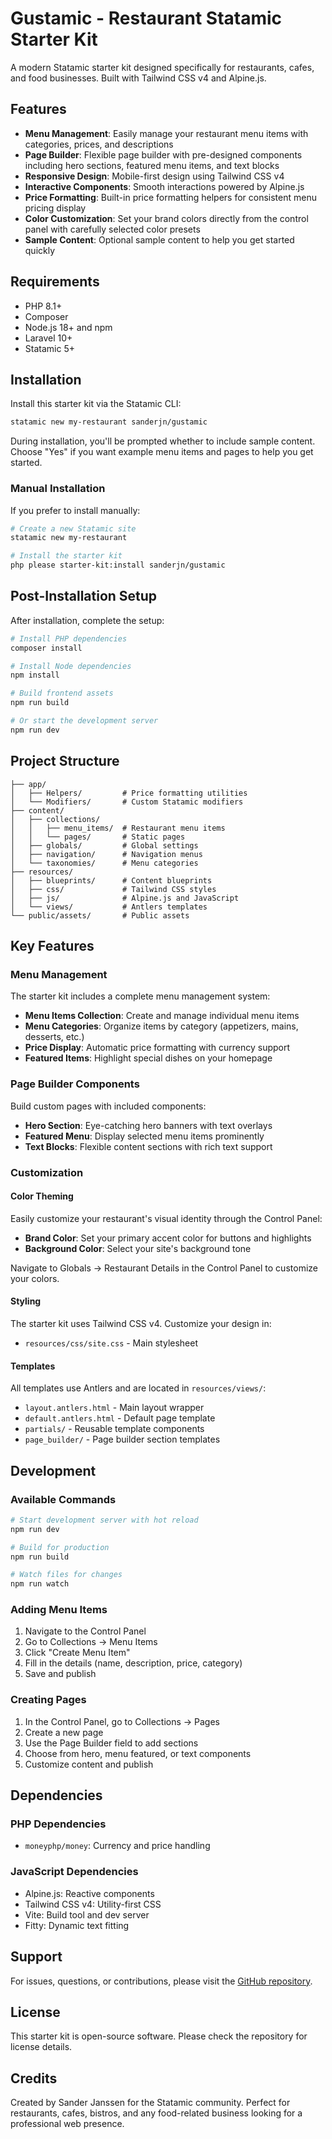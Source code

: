 # Gustamic - Restaurant Statamic Starter Kit

A modern Statamic starter kit designed specifically for restaurants, cafes, and food businesses. Built with Tailwind CSS v4 and Alpine.js.

## Features

-   **Menu Management**: Easily manage your restaurant menu items with categories, prices, and descriptions
-   **Page Builder**: Flexible page builder with pre-designed components including hero sections, featured menu items, and text blocks
-   **Responsive Design**: Mobile-first design using Tailwind CSS v4
-   **Interactive Components**: Smooth interactions powered by Alpine.js
-   **Price Formatting**: Built-in price formatting helpers for consistent menu pricing display
-   **Color Customization**: Set your brand colors directly from the control panel with carefully selected color presets
-   **Sample Content**: Optional sample content to help you get started quickly

## Requirements

-   PHP 8.1+
-   Composer
-   Node.js 18+ and npm
-   Laravel 10+
-   Statamic 5+

## Installation

Install this starter kit via the Statamic CLI:

```bash
statamic new my-restaurant sanderjn/gustamic
```

During installation, you'll be prompted whether to include sample content. Choose "Yes" if you want example menu items and pages to help you get started.

### Manual Installation

If you prefer to install manually:

```bash
# Create a new Statamic site
statamic new my-restaurant

# Install the starter kit
php please starter-kit:install sanderjn/gustamic
```

## Post-Installation Setup

After installation, complete the setup:

```bash
# Install PHP dependencies
composer install

# Install Node dependencies
npm install

# Build frontend assets
npm run build

# Or start the development server
npm run dev
```

## Project Structure

```
├── app/
│   ├── Helpers/         # Price formatting utilities
│   └── Modifiers/       # Custom Statamic modifiers
├── content/
│   ├── collections/
│   │   ├── menu_items/  # Restaurant menu items
│   │   └── pages/       # Static pages
│   ├── globals/         # Global settings
│   ├── navigation/      # Navigation menus
│   └── taxonomies/      # Menu categories
├── resources/
│   ├── blueprints/      # Content blueprints
│   ├── css/             # Tailwind CSS styles
│   ├── js/              # Alpine.js and JavaScript
│   └── views/           # Antlers templates
└── public/assets/       # Public assets
```

## Key Features

### Menu Management

The starter kit includes a complete menu management system:

-   **Menu Items Collection**: Create and manage individual menu items
-   **Menu Categories**: Organize items by category (appetizers, mains, desserts, etc.)
-   **Price Display**: Automatic price formatting with currency support
-   **Featured Items**: Highlight special dishes on your homepage

### Page Builder Components

Build custom pages with included components:

-   **Hero Section**: Eye-catching hero banners with text overlays
-   **Featured Menu**: Display selected menu items prominently
-   **Text Blocks**: Flexible content sections with rich text support

### Customization

#### Color Theming

Easily customize your restaurant's visual identity through the Control Panel:

-   **Brand Color**: Set your primary accent color for buttons and highlights
-   **Background Color**: Select your site's background tone

Navigate to Globals → Restaurant Details in the Control Panel to customize your colors.

#### Styling

The starter kit uses Tailwind CSS v4. Customize your design in:

-   `resources/css/site.css` - Main stylesheet

#### Templates

All templates use Antlers and are located in `resources/views/`:

-   `layout.antlers.html` - Main layout wrapper
-   `default.antlers.html` - Default page template
-   `partials/` - Reusable template components
-   `page_builder/` - Page builder section templates

## Development

### Available Commands

```bash
# Start development server with hot reload
npm run dev

# Build for production
npm run build

# Watch files for changes
npm run watch
```

### Adding Menu Items

1. Navigate to the Control Panel
2. Go to Collections → Menu Items
3. Click "Create Menu Item"
4. Fill in the details (name, description, price, category)
5. Save and publish

### Creating Pages

1. In the Control Panel, go to Collections → Pages
2. Create a new page
3. Use the Page Builder field to add sections
4. Choose from hero, menu featured, or text components
5. Customize content and publish

## Dependencies

### PHP Dependencies

-   `moneyphp/money`: Currency and price handling

### JavaScript Dependencies

-   Alpine.js: Reactive components
-   Tailwind CSS v4: Utility-first CSS
-   Vite: Build tool and dev server
-   Fitty: Dynamic text fitting

## Support

For issues, questions, or contributions, please visit the [GitHub repository](https://github.com/sanderjn/gustamic).

## License

This starter kit is open-source software. Please check the repository for license details.

## Credits

Created by Sander Janssen for the Statamic community. Perfect for restaurants, cafes, bistros, and any food-related business looking for a professional web presence.

